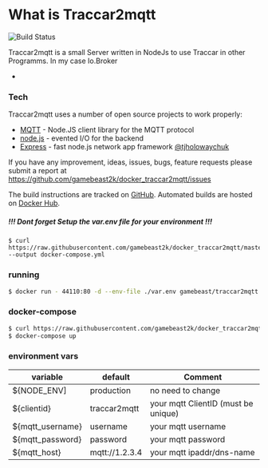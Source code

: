 # What is Traccar2mqtt

![Build Status](https://img.shields.io/github/languages/code-size/gamebeast2k/docker_traccar2mqtt)

Traccar2mqtt is a small Server written in NodeJs to use Traccar in other Programms. In my case Io.Broker

  -  

### Tech

Traccar2mqtt uses a number of open source projects to work properly:

* [MQTT](https://www.npmjs.com/package/mqtt) - Node.JS client library for the MQTT protocol
* [node.js] - evented I/O for the backend
* [Express] - fast node.js network app framework [@tjholowaychuk]

If you have any improvement, ideas, issues, bugs, feature requests please submit a report at
https://github.com/gamebeast2k/docker_traccar2mqtt/issues

The build instructions are tracked on [GitHub](https://github.com/gamebeast2k/docker_traccar2mqtt). Automated builds are hosted on [Docker Hub](https://hub.docker.com/r/gamebeast/traccar2mqtt).
##### !!! Dont forget Setup the var.env file for your environment !!!
```
$ curl https://raw.githubusercontent.com/gamebeast2k/docker_traccar2mqtt/master/var.env --output docker-compose.yml
```
### running
```sh
$ docker run - 44110:80 -d --env-file ./var.env gamebeast/traccar2mqtt
```
### docker-compose
```sh
$ curl https://raw.githubusercontent.com/gamebeast2k/docker_traccar2mqtt/master/docker-compose.yml --output docker-compose.yml
$ docker-compose up
```


### environment vars

| variable | default | Comment
| ------ | ------ | ------|
| ${NODE_ENV] | production | no need to change |
| ${clientid} | traccar2mqtt | your mqtt ClientID (must be unique)|
| ${mqtt_username} | username | your mqtt username|
| ${mqtt_password} | password | your mqtt password|
| ${mqtt_host} | mqtt://1.2.3.4 | your mqtt ipaddr/dns-name|



   [express]: <https://expressjs.com/>
   [node.js]: <http://nodejs.org>
   [@tjholowaychuk]: <http://twitter.com/tjholowaychuk>

